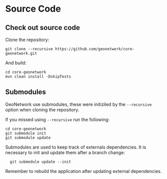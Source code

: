 # Source Code

## Check out source code

Clone the repository:

```
git clone --recursive https://github.com/geonetwork/core-geonetwork.git
```

And build:

```
cd core-geonetwork
mvn clean install -DskipTests
```

Submodules
----------

GeoNetwork use submodules, these were initiziled by the ``--recursive`` option when cloning the repository.

If you missed using ``--recursive`` run the following:

```
cd core-geonetwork
git submodule init
git submodule update
```

Submodules are used to keep track of externals dependencies. It is necessary to init and update them after a branch change:


```
  git submodule update --init
```

Remember to rebuild the application after updating external dependencies.
